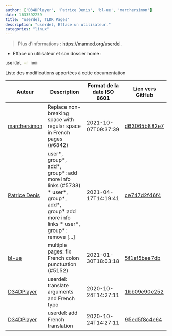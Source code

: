 ```yaml
---
author: ['D34DPlayer', 'Patrice Denis', 'bl-ue', 'marchersimon']
date: 1633592259
title: "userdel, TLDR Pages"
description: "userdel, Efface un utilisateur."
categories: "linux"
---
```

> Plus d'informations : <https://manned.org/userdel>.

- Efface un utilisateur et son dossier home :

```bash
userdel -r nom
```
Liste des modifications apportées à cette documentation


Auteur | Description | Format de la date ISO 8601 | Lien vers GitHub
------|-----|-----|-----
[marchersimon](mailto:50295997+marchersimon@users.noreply.github.com) | Replace non-breaking space with regular space in French pages (#6842) | 2021-10-07T09:37:39 | [d63065b882e7](https://github.com/tldr-pages/tldr/commit/d63065b882e77c3d3361e76cfa7f28bf5415832e)
[Patrice Denis](mailto:patrice.denis@gmail.com) | user*, group*, add*, group*: add more info links (#5738) * user*, group*, add*, group*:add more info links * user*, group*: remove [...] | 2021-04-17T14:19:41 | [ce747d2f46f4](https://github.com/tldr-pages/tldr/commit/ce747d2f46f40836209afcd06898073ddabbc520)
[bl-ue](mailto:54780737+bl-ue@users.noreply.github.com) | multiple pages: fix French colon punctuation (#5152) | 2021-01-30T18:03:18 | [5f1ef5bee7db](https://github.com/tldr-pages/tldr/commit/5f1ef5bee7dba1b2749d25e4d0a7be22c89cf8b4)
[D34DPlayer](mailto:d34dplayer@protonmail.com) | userdel: translate arguments and French typo | 2020-10-24T14:27:11 | [1bb09e90e252](https://github.com/tldr-pages/tldr/commit/1bb09e90e252da14ad359ebee17390d01d78107c)
[D34DPlayer](mailto:d34dplayer@protonmail.com) | userdel: add French translation | 2020-10-24T14:27:11 | [95ed5f8c4e64](https://github.com/tldr-pages/tldr/commit/95ed5f8c4e642b44899a679b7aa2a2c3caa7a46c)

